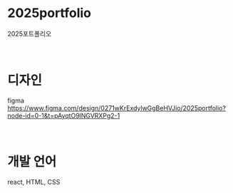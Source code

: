 # 2025portfolio
2025포트폴리오
</br></br></br>
# 디자인
figma<br>
https://www.figma.com/design/0271wKrExdylwGgBeHVJio/2025portfolio?node-id=0-1&t=pAyqtO9lNGVRXPg2-1
</br></br></br>
# 개발 언어
react, HTML, CSS
